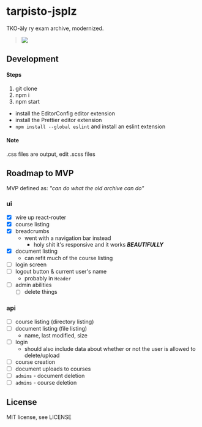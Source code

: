 # tarpisto-jsplz

TKO-äly ry exam archive, modernized.

> ![](https://i.imgur.com/1SUPXNu.png)

## Development

#### Steps

1. git clone
2. npm i
3. npm start

* install the EditorConfig editor extension
* install the Prettier editor extension
* `npm install --global eslint` and install an eslint extension

#### Note

.css files are output, edit .scss files

## Roadmap to MVP

MVP defined as: _"can do what the old archive can do"_

### ui

* [x] wire up react-router
* [x] course listing
* [x] breadcrumbs
  * went with a navigation bar instead
    * holy shit it's responsive and it works **_BEAUTIFULLY_**
* [x] document listing
  * can refit much of the course listing
* [ ] login screen
* [ ] logout button & current user's name
  * probably in `Header`
* [ ] admin abilities
  * [ ] delete things

### api

* [ ] course listing (directory listing)
* [ ] document listing (file listing)
  * name, last modified, size
* [ ] login
  * should also include data about whether or not the user is allowed to delete/upload
* [ ] course creation
* [ ] document uploads to courses
* [ ] `admins` - document deletion
* [ ] `admins` - course deletion

## License

MIT license, see LICENSE
